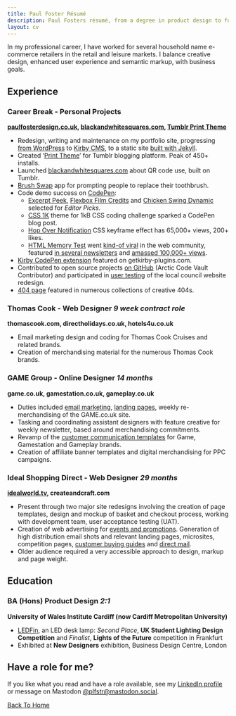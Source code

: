 ```yaml
---
title: Paul Foster Résumé
description: Paul Fosters résumé, from a degree in product design to four years work web design experience for some high street brands.
layout: cv
---
```

In my professional career, I have worked for several household name e-commerce retailers in the retail and leisure markets. I balance creative design, enhanced user experience and semantic markup, with business goals.

## Experience

### Career Break - Personal Projects

**[paulfosterdesign.co.uk](/), [blackandwhitesquares.com](https://blackandwhitesquares.com), [Tumblr Print Theme](https://www.tumblr.com/theme/30839)**

*	Redesign, writing and maintenance on my portfolio site, progressing [from WordPress](/blog/year-review-2013/) to [Kirby CMS](/blog/portfolio-redesign/), to a static site [built with Jekyll](/blog/portfolio-redesign-2020/).
*	Created ‘[Print Theme](/work/print-theme/)’ for Tumblr blogging platform. Peak of 450+ installs.
*	Launched [blackandwhitesquares.com](/work/blackandwhitesquares/) about QR code use, built on Tumblr.
*	[Brush Swap](/blog/brush-swap/) app for prompting people to replace their toothbrush.
*	Code demo success on [CodePen](https://codepen.io/plfstr/popular/):
	+ [Excerpt Peek](/blog/excerpt-peek/), [Flexbox Film Credits](/blog/flexbox-film-credits/) and [Chicken Swing Dynamic](/blog/chicken-swing-dynamic/) selected for <i>Editor Picks</i>. 
	+ [CSS 1K](/blog/css1k-on-codepen/) theme for 1kB CSS coding challenge sparked a CodePen blog post. 
	+ [Hop Over Notification](/blog/10k-hop-over-views/) CSS keyframe effect has 65,000+ views, 200+ likes.
	+ [HTML Memory Test](/blog/html-elements-test/) went [kind-of viral](/blog/html-memory-tested/) in the web community, featured [in several newsletters](/blog/html-memory-tested/#:~:text=CSS-Tricks%20newsletter,issue%20%2349&text=Web%20Weekly%20%2396,tags%20you%20know.%E2%80%99) and [amassed 100,000+ views](/blog/100k-html-tests/).
*	[Kirby CodePen extension](/blog/kirbytag-codepen/) featured on getkirby-plugins.com.
*	Contributed to open source projects [on GitHub](https://github.com/plfstr) (Arctic Code Vault Contributor) and participated in [user testing](/blog/council-website-testing/) of the local council website redesign.
*	[404 page](/404page/) featured in numerous collections of creative 404s.


### Thomas Cook - Web Designer _9 week contract role_

**thomascook.com, directholidays.co.uk, hotels4u.co.uk**

*	Email marketing design and coding for Thomas Cook Cruises and related brands. 
*	Creation of merchandising material for the numerous Thomas Cook brands.


### GAME Group - Online Designer _14 months_

**game.co.uk, gamestation.co.uk, gameplay.co.uk**

*	Duties included [email marketing](/work/email-templates/), [landing pages](/work/nintendo-hub/), weekly re-merchandising of the GAME.co.uk site.
*	Tasking and coordinating assistant designers with feature creative for weekly newsletter, based around merchandising commitments.
*	Revamp of the [customer communication templates](/work/email-templates/) for Game, Gamestation and Gameplay brands.
*	Creation of affiliate banner templates and digital merchandising for PPC campaigns.


### Ideal Shopping Direct - Web Designer _29 months_

**[idealworld.tv](https://en.wikipedia.org/wiki/Ideal_World), createandcraft.com**

*	Present through two major site redesigns involving the creation of page templates, design and mockup of basket and checkout process, working with development team, user acceptance testing (UAT).
*	Creation of web advertising for [events and promotions](/work/christmas-cracker/). Generation of high distribution email shots and relevant landing pages, microsites, competition pages, [customer buying guides](/work/ringsize-guide/) and [direct mail](/work/christmas-cracker/).
*	Older audience required a very accessible approach to design, markup and page weight.


## Education

### BA (Hons) Product Design _2:1_

**University of Wales Institute Cardiff (now Cardiff Metropolitan University)**

*	[LEDFin](/ledfin/), an LED desk lamp: _Second Place_, **UK Student Lighting Design Competition** and _Finalist_, **Lights of the Future** competition in Frankfurt
*	Exhibited at **New Designers** exhibition, Business Design Centre, London


## Have a role for me?

If you like what you read and have a role available, see my [LinkedIn profile](https://www.linkedin.com/in/paulfosterdesign) or message on Mastodon [@plfstr@mastodon.social](https://mastodon.social/@plfstr).

[Back To Home](/)
